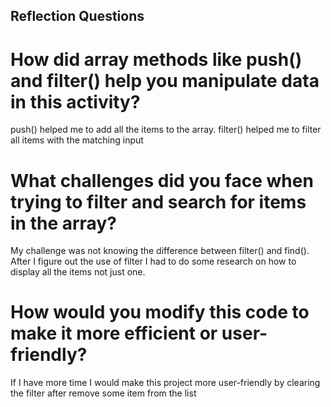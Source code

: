 ## Reflection Questions

# How did array methods like push() and filter() help you manipulate data in this activity?
push() helped me to add all the items to the array. filter() helped me to filter all items with the matching input

# What challenges did you face when trying to filter and search for items in the array?
My challenge was not knowing the difference between filter() and find(). After I figure out the use of filter I had to do some research on how to display all the items not just one.

# How would you modify this code to make it more efficient or user-friendly?
If I have more time I would make this project more user-friendly by clearing the filter after remove some item from the list